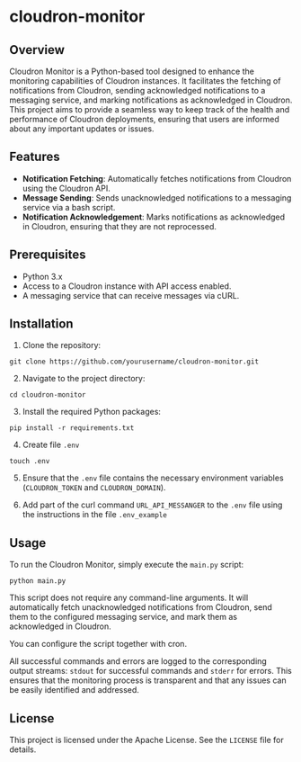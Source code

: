 # cloudron-monitor

## Overview

Cloudron Monitor is a Python-based tool designed to enhance the monitoring capabilities of Cloudron instances. It facilitates the fetching of notifications from Cloudron, sending acknowledged notifications to a messaging service, and marking notifications as acknowledged in Cloudron. This project aims to provide a seamless way to keep track of the health and performance of Cloudron deployments, ensuring that users are informed about any important updates or issues.

## Features

- **Notification Fetching**: Automatically fetches notifications from Cloudron using the Cloudron API.
- **Message Sending**: Sends unacknowledged notifications to a messaging service via a bash script.
- **Notification Acknowledgement**: Marks notifications as acknowledged in Cloudron, ensuring that they are not reprocessed.

## Prerequisites

- Python 3.x
- Access to a Cloudron instance with API access enabled.
- A messaging service that can receive messages via cURL.

## Installation

1. Clone the repository:
```
git clone https://github.com/yourusername/cloudron-monitor.git
```

2. Navigate to the project directory:
```
cd cloudron-monitor
```

3. Install the required Python packages:
```
pip install -r requirements.txt
```

4. Create file `.env`
```
touch .env
```

5. Ensure that the `.env` file contains the necessary environment variables (`CLOUDRON_TOKEN` and `CLOUDRON_DOMAIN`).

6. Add part of the curl command `URL_API_MESSANGER` to the `.env` file using the instructions in the file `.env_example`

## Usage

To run the Cloudron Monitor, simply execute the `main.py` script:
```
python main.py
```

This script does not require any command-line arguments. It will automatically fetch unacknowledged notifications from Cloudron, send them to the configured messaging service, and mark them as acknowledged in Cloudron.

You can configure the script together with cron.

All successful commands and errors are logged to the corresponding output streams: `stdout` for successful commands and `stderr` for errors. This ensures that the monitoring process is transparent and that any issues can be easily identified and addressed.

## License
This project is licensed under the Apache License. See the `LICENSE` file for details.